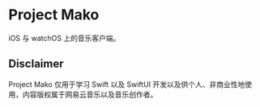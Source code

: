 # Project Mako
iOS 与 watchOS 上的音乐客户端。

## Disclaimer
Project Mako 仅用于学习 Swift 以及 SwiftUI 开发以及供个人、非商业性地使用，内容版权属于网易云音乐以及音乐创作者。
